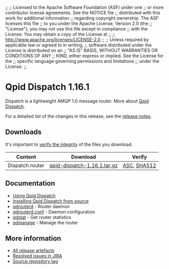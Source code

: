 ;;
;; Licensed to the Apache Software Foundation (ASF) under one
;; or more contributor license agreements.  See the NOTICE file
;; distributed with this work for additional information
;; regarding copyright ownership.  The ASF licenses this file
;; to you under the Apache License, Version 2.0 (the
;; "License"); you may not use this file except in compliance
;; with the License.  You may obtain a copy of the License at
;; 
;;   http://www.apache.org/licenses/LICENSE-2.0
;; 
;; Unless required by applicable law or agreed to in writing,
;; software distributed under the License is distributed on an
;; "AS IS" BASIS, WITHOUT WARRANTIES OR CONDITIONS OF ANY
;; KIND, either express or implied.  See the License for the
;; specific language governing permissions and limitations
;; under the License.
;;

# Qpid Dispatch 1.16.1

Dispatch is a lightweight AMQP 1.0 message router. More about
[Qpid
Dispatch]({{site_url}}/components/dispatch-router/index.html).

For a detailed list of the changes in this release, see the [release
notes](release-notes.html).

## Downloads

It's important to [verify the
integrity]({{site_url}}/download.html#verify-what-you-download) of
the files you download.

| Content | Download | Verify |
|---------|----------|--------|
| Dispatch router | [qpid-dispatch-1.16.1.tar.gz](https://archive.apache.org/dist/qpid/dispatch/1.16.1/qpid-dispatch-1.16.1.tar.gz) | [ASC](https://archive.apache.org/dist/qpid/dispatch/1.16.1/qpid-dispatch-1.16.1.tar.gz.asc), [SHA512](https://archive.apache.org/dist/qpid/dispatch/1.16.1/qpid-dispatch-1.16.1.tar.gz.sha512) |

## Documentation


<div class="two-column" markdown="1">

 - [Using Qpid Dispatch](user-guide/index.html)
 - [Installing Qpid Dispatch from
   source](https://gitbox.apache.org/repos/asf?p=qpid-dispatch.git;a=blob_plain;f=README;hb=1.16.1)
 - [qdrouterd](man/qdrouterd.html) - Router daemon
 - [qdrouterd.conf](man/qdrouterd.conf.html) - Daemon configuration
 - [qdstat](man/qdstat.html) - Get router statistics
 - [qdmanage](man/qdmanage.html) - Manage the router

</div>


## More information

 - [All release artefacts](https://archive.apache.org/dist/qpid/dispatch/1.16.1)
 - [Resolved issues in JIRA](https://issues.apache.org/jira/issues/?jql=project+%3D+DISPATCH+AND+fixVersion+%3D+%271.16.1%27+AND+resolution+%3D+%27fixed%27+ORDER+BY+priority+DESC)
 - [Source repository tag](https://gitbox.apache.org/repos/asf/qpid-dispatch.git/tree/refs/tags/1.16.1)

<script type="text/javascript">
  _deferredFunctions.push(function() {
      if ("1.16.1" === "{{current_dispatch_release}}") {
          _modifyCurrentReleaseLinks();
      }
  });
</script>